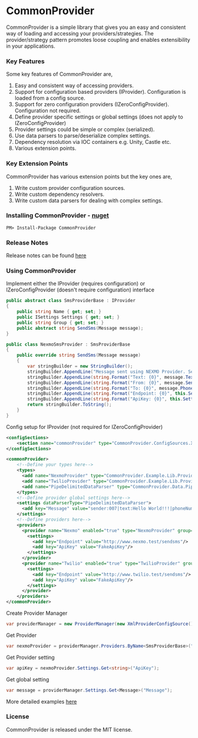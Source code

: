 # CommonProvider

CommonProvider is a simple library that gives you an easy and consistent way of loading and accessing your providers/strategies. The provider/strategy pattern promotes loose coupling and enables extensibility in your applications.

### Key Features
Some key features of CommonProvider are,

1. Easy and consistent way of accessing providers.
2. Support for configuration based providers (IProvider). Configuration is loaded from a config source.
3. Support for zero configuration providers (IZeroConfigProvider). Configuration not required.
4. Define provider specific settings or global settings (does not apply to IZeroConfigProvider)
5. Provider settings could be simple or complex (serialized). 
6. Use data parsers to parse/deserialize complex settings.
7. Dependency resolution via IOC containers e.g. Unity, Castle etc.
8. Various extension points.

### Key Extension Points
CommonProvider has various extension points but the key ones are,

1. Write custom provider configuration sources.
2. Write custom dependency resolvers.
3. Write custom data parsers for dealing with complex settings.

### Installing CommonProvider - [nuget](https://www.nuget.org/packages/CommonProvider/)

```
PM> Install-Package CommonProvider
```

### Release Notes
Release notes can be found [here](https://github.com/oopanuga/common-provider/blob/master/RELEASE-NOTES.txt)

### Using CommonProvider

Implement either the IProvider (requires configuration) or IZeroConfigProvider (doesn't require configuration) interface
```c#
public abstract class SmsProviderBase : IProvider
{
    public string Name { get; set; }
    public ISettings Settings { get; set; }
    public string Group { get; set; }
    public abstract string SendSms(Message message);
}

public class NexmoSmsProvider : SmsProviderBase
{
    public override string SendSms(Message message)
    {
        var stringBuilder = new StringBuilder();
        stringBuilder.AppendLine("Message sent using NEXMO Provider. See details below");
        stringBuilder.AppendLine(string.Format("Text: {0}", message.Text));
        stringBuilder.AppendLine(string.Format("From: {0}", message.Sender));
        stringBuilder.AppendLine(string.Format("To: {0}", message.PhoneNumbers));
        stringBuilder.AppendLine(string.Format("Endpoint: {0}", this.Settings.Get<string>("Endpoint")));
        stringBuilder.AppendLine(string.Format("ApiKey: {0}", this.Settings.Get<string>("ApiKey")));
        return stringBuilder.ToString();
    }
}
```

Config setup for IProvider (not required for IZeroConfigProvider)
```xml
<configSections>
    <section name="commonProvider" type="CommonProvider.ConfigSources.Xml.Configuration.ProviderConfigSection, CommonProvider"/>
</configSections>

<commonProvider>
    <!--Define your types here-->
    <types>
      <add name="NexmoProvider" type="CommonProvider.Example.Lib.Providers.NexmoSmsProvider, CommonProvider.Example.Lib"/>
      <add name="TwilioProvider" type="CommonProvider.Example.Lib.Providers.TwilioSmsProvider, CommonProvider.Example.Lib"/>
      <add name="PipeDelimitedDataParser" type="CommonProvider.Data.PipeDelimitedDataParser, CommonProvider"/>
    </types>
    <!--Define provider global settings here-->
    <settings dataParserType="PipeDelimitedDataParser">
      <add key="Message" value="sender:007|text:Hello World!!!|phoneNumbers:1010101010,2020202020,3030303030"/>
    </settings>
    <!--Define providers here-->
    <providers>
      <provider name="Nexmo" enabled="true" type="NexmoProvider" group="">
        <settings>
          <add key="Endpoint" value="http://www.nexmo.test/sendsms"/>
          <add key="ApiKey" value="FakeApiKey"/>
        </settings>
      </provider>
      <provider name="Twilio" enabled="true" type="TwilioProvider" group="">
        <settings>
          <add key="Endpoint" value="http://www.twilio.test/sendsms"/>
          <add key="ApiKey" value="FakeApiKey"/>
        </settings>
      </provider>
    </providers>
</commonProvider>
```

Create Provider Manager
```c#
var providerManager = new ProviderManager(new XmlProviderConfigSource());
```

Get Provider
```c#
var nexmoProvider = providerManager.Providers.ByName<SmsProviderBase>("Nexmo");
```

Get Provider setting
```c#
var apiKey = nexmoProvider.Settings.Get<string>("ApiKey");
```

Get global setting
```c#
var message = providerManager.Settings.Get<Message>("Message");
```

More detailed examples [here](https://github.com/oopanuga/common-provider/tree/master/Examples)

### License

CommonProvider is released under the MIT license.
